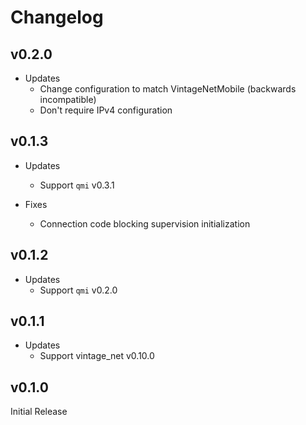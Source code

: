 # Changelog

## v0.2.0

* Updates
  * Change configuration to match VintageNetMobile (backwards incompatible)
  * Don't require IPv4 configuration

## v0.1.3

* Updates
  * Support `qmi` v0.3.1

* Fixes
  * Connection code blocking supervision initialization

## v0.1.2

* Updates
  * Support `qmi` v0.2.0

## v0.1.1

* Updates
  * Support vintage_net v0.10.0

## v0.1.0

Initial Release
